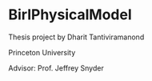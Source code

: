 # BirlPhysicalModel

Thesis project by Dharit Tantiviramanond

Princeton University

Advisor: Prof. Jeffrey Snyder
